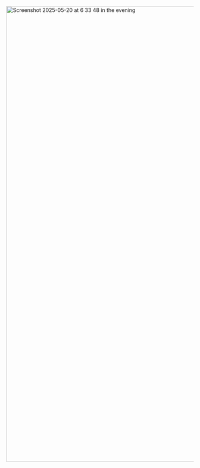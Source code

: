 <img width="1223" alt="Screenshot 2025-05-20 at 6 33 48 in the evening" src="https://github.com/user-attachments/assets/23afbb01-282d-457c-a7bc-30e97d722341" />
